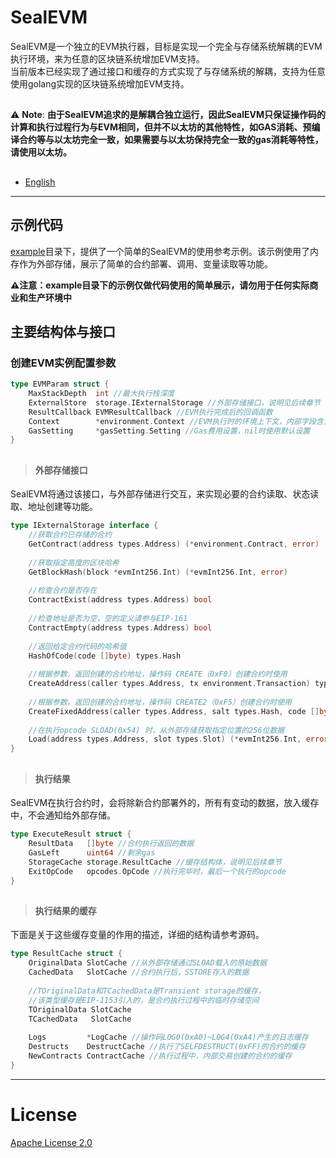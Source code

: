 # SealEVM

SealEVM是一个独立的EVM执行器，目标是实现一个完全与存储系统解耦的EVM执行环境，来为任意的区块链系统增加EVM支持。  
当前版本已经实现了通过接口和缓存的方式实现了与存储系统的解耦，支持为任意使用golang实现的区块链系统增加EVM支持。

##

⚠️ **Note**: **由于SealEVM追求的是解耦合独立运行，因此SealEVM只保证操作码的计算和执行过程行为与EVM相同，但并不以太坊的其他特性，如GAS消耗、预编译合约等与以太坊完全一致，如果需要与以太坊保持完全一致的gas消耗等特性，请使用以太坊。**

##

- [English](https://github.com/SealSC/SealEVM/blob/master/README.md)

---

## 示例代码
[example](https://github.com/SealSC/SealEVM/tree/master/example)目录下，提供了一个简单的SealEVM的使用参考示例。该示例使用了内存作为外部存储，展示了简单的合约部署、调用、变量读取等功能。

**⚠️注意：example目录下的示例仅做代码使用的简单展示，请勿用于任何实际商业和生产环境中**

## 主要结构体与接口

### 创建EVM实例配置参数
```go
type EVMParam struct {
    MaxStackDepth  int //最大执行栈深度
    ExternalStore  storage.IExternalStorage //外部存储接口，说明见后续章节
    ResultCallback EVMResultCallback //EVM执行完成后的回调函数
    Context        *environment.Context //EVM执行时的环境上下文，内部字段含义
    GasSetting     *gasSetting.Setting //Gas费用设置，nil时使用默认设置
}
```

##

>#### 外部存储接口
SealEVM将通过该接口，与外部存储进行交互，来实现必要的合约读取、状态读取、地址创建等功能。

```go
type IExternalStorage interface {
    //获取合约已存储的合约
    GetContract(address types.Address) (*environment.Contract, error)
    
    //获取指定高度的区块哈希
    GetBlockHash(block *evmInt256.Int) (*evmInt256.Int, error)
    
    //检查合约是否存在
    ContractExist(address types.Address) bool
    
    //检查地址是否为空，空的定义请参与EIP-161
    ContractEmpty(address types.Address) bool
    
    //返回给定合约代码的哈希值
    HashOfCode(code []byte) types.Hash
    
    //根据参数，返回创建的合约地址，操作码 CREATE（0xF0）创建合约时使用
    CreateAddress(caller types.Address, tx environment.Transaction) types.Address
    
    //根据参数，返回创建的合约地址，操作码 CREATE2（0xF5）创建合约时使用
    CreateFixedAddress(caller types.Address, salt types.Hash, code []byte, tx environment.Transaction) types.Address
    
    //在执行opcode SLOAD(0x54) 时，从外部存储获取指定位置的256位数据
    Load(address types.Address, slot types.Slot) (*evmInt256.Int, error)
}
```

##

>#### 执行结果
SealEVM在执行合约时，会将除新合约部署外的，所有有变动的数据，放入缓存中，不会通知给外部存储。
```go
type ExecuteResult struct {
    ResultData   []byte //合约执行返回的数据
    GasLeft      uint64 //剩余gas
    StorageCache storage.ResultCache //缓存结构体，说明见后续章节
    ExitOpCode   opcodes.OpCode //执行完毕时，最后一个执行的opcode
}
```

##

>#### 执行结果的缓存
下面是关于这些缓存变量的作用的描述，详细的结构请参考源码。
```go
type ResultCache struct {
    OriginalData SlotCache //从外部存储通过SLOAD载入的原始数据
    CachedData   SlotCache //合约执行后，SSTORE存入的数据
    
    //TOriginalData和TCachedData是Transient storage的缓存，
    //该类型缓存是EIP-1153引入的，是合约执行过程中的临时存储空间
    TOriginalData SlotCache
    TCachedData   SlotCache
    
    Logs         *LogCache //操作码LOG0(0xA0)~LOG4(0xA4)产生的日志缓存
    Destructs    DestructCache //执行了SELFDESTRUCT(0xFF)的合约的缓存
    NewContracts ContractCache //执行过程中，内部交易创建的合约的缓存
}
```

---

# License

[Apache License 2.0](https://raw.githubusercontent.com/SealSC/SealEVM/master/LICENSE)
